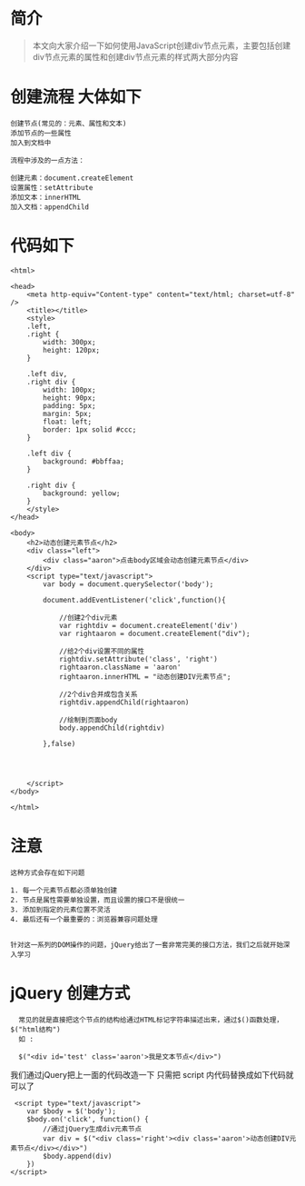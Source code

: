 # 简介


> 本文向大家介绍一下如何使用JavaScript创建div节点元素，主要包括创建div节点元素的属性和创建div节点元素的样式两大部分内容


# 创建流程 大体如下

    创建节点(常见的：元素、属性和文本)
    添加节点的一些属性
    加入到文档中

    流程中涉及的一点方法：

    创建元素：document.createElement
    设置属性：setAttribute
    添加文本：innerHTML
    加入文档：appendChild
    
    
# 代码如下



```<!DOCTYPE html>
<html>

<head>
    <meta http-equiv="Content-type" content="text/html; charset=utf-8" />
    <title></title>
    <style>
    .left,
    .right {
        width: 300px;
        height: 120px;
    }
    
    .left div,
    .right div {
        width: 100px;
        height: 90px;
        padding: 5px;
        margin: 5px;
        float: left;
        border: 1px solid #ccc;
    }
    
    .left div {
        background: #bbffaa;
    }
    
    .right div {
        background: yellow;
    }
    </style>
</head>

<body>
    <h2>动态创建元素节点</h2>
    <div class="left">
        <div class="aaron">点击body区域会动态创建元素节点</div>
    </div>
    <script type="text/javascript">
        var body = document.querySelector('body');

        document.addEventListener('click',function(){
	    	
	    	//创建2个div元素
		    var rightdiv = document.createElement('div')
		    var rightaaron = document.createElement("div");

		    //给2个div设置不同的属性
		    rightdiv.setAttribute('class', 'right')
		    rightaaron.className = 'aaron'
		    rightaaron.innerHTML = "动态创建DIV元素节点";

		    //2个div合并成包含关系
		    rightdiv.appendChild(rightaaron)
		   	
		   	//绘制到页面body
		   	body.appendChild(rightdiv)

	    },false)




    </script>
</body>

</html>

```

# 注意
    这种方式会存在如下问题

    1. 每一个元素节点都必须单独创建
    2. 节点是属性需要单独设置，而且设置的接口不是很统一
    3. 添加到指定的元素位置不灵活
    4. 最后还有一个最重要的：浏览器兼容问题处理


    针对这一系列的DOM操作的问题，jQuery给出了一套非常完美的接口方法，我们之后就开始深入学习


  
#   jQuery 创建方式     
  
      常见的就是直接把这个节点的结构给通过HTML标记字符串描述出来，通过$()函数处理，$("html结构")
      如 :
  
      $("<div id='test' class='aaron'>我是文本节点</div>")

   
   
   
   
   
  


 我们通过jQuery把上一面的代码改造一下     只需把 script 内代码替换成如下代码就可以了

     <script type="text/javascript">
        var $body = $('body');
        $body.on('click', function() {
            //通过jQuery生成div元素节点
            var div = $("<div class='right'><div class='aaron'>动态创建DIV元素节点</div></div>")
            $body.append(div)
        })
    </script>

